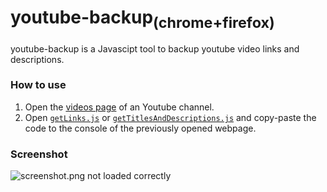 # youtube-backup<sub>(chrome+firefox)</sub>
youtube-backup is a Javascipt tool to backup youtube video links and descriptions. 

### How to use
1. Open the [videos page](https://www.youtube.com/user/<USER>/videos) of an Youtube channel.
2. Open [`getLinks.js`](https://raw.githubusercontent.com/daniel-barbu/youtube-backup/master/getLinks.js) or [`getTitlesAndDescriptions.js`](https://raw.githubusercontent.com/daniel-barbu/youtube-backup/master/getTitlesAndDescriptions.js) and copy-paste the code to the console of the previously opened webpage.

### Screenshot
![screenshot.png not loaded correctly](/screenshot.png)
